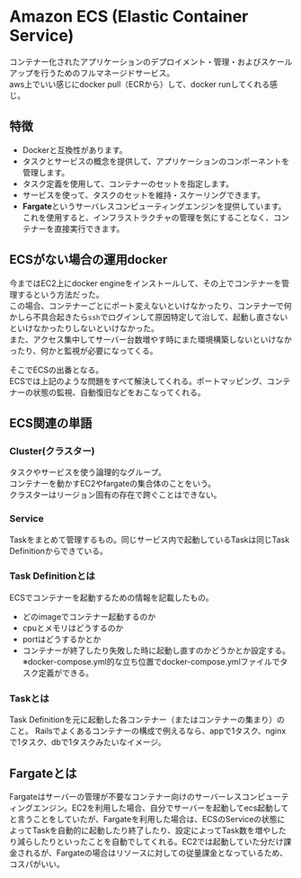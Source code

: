 # Amazon ECS (Elastic Container Service)

コンテナー化されたアプリケーションのデプロイメント・管理・およびスケールアップを行うためのフルマネージドサービス。  
aws上でいい感じにdocker pull（ECRから）して、docker runしてくれる感じ。

## 特徴

- Dockerと互換性があります。
- タスクとサービスの概念を提供して、アプリケーションのコンポーネントを管理します。
- タスク定義を使用して、コンテナーのセットを指定します。
- サービスを使って、タスクのセットを維持・スケーリングできます。
- **Fargate**というサーバレスコンピューティングエンジンを提供しています。これを使用すると、インフラストラクチャの管理を気にすることなく、コンテナーを直接実行できます。

## ECSがない場合の運用docker

今まではEC2上にdocker engineをインストールして、その上でコンテナーを管理するという方法だった。  
この場合、コンテナーごとにポート変えないといけなかったり、コンテナーで何かしら不具合起きたら`ssh`でログインして原因特定して治して、起動し直さないといけなかったりしないといけなかった。  
また、アクセス集中してサーバー台数増やす時にまた環境構築しないといけなかったり、何かと監視が必要になってくる。

そこでECSの出番となる。  
ECSでは上記のような問題をすべて解決してくれる。ポートマッピング、コンテナーの状態の監視、自動復旧などをおこなってくれる。

## ECS関連の単語

### Cluster(クラスター)

タスクやサービスを使う論理的なグループ。  
コンテナーを動かすEC2やfargateの集合体のことをいう。  
クラスターはリージョン固有の存在で跨ぐことはできない。

### Service

Taskをまとめて管理するもの。同じサービス内で起動しているTaskは同じTask Definitionからできている。

### Task Definitionとは

ECSでコンテナーを起動するための情報を記載したもの。  
- どのimageでコンテナー起動するのか
- cpuとメモリはどうするのか
- portはどうするかとか
- コンテナーが終了したり失敗した時に起動し直すのかどうかとか設定する。  
※docker-compose.yml的な立ち位置でdocker-compose.ymlファイルでタスク定義ができる。

### Taskとは

Task Definitionを元に起動した各コンテナー（またはコンテナーの集まり）のこと。
Railsでよくあるコンテナーの構成で例えるなら、appで1タスク、nginxで1タスク、dbで1タスクみたいなイメージ。

## Fargateとは

Fargateはサーバーの管理が不要なコンテナー向けのサーバーレスコンピューティングエンジン。EC2を利用した場合、自分でサーバーを起動してecs起動してと言うことをしていたが、Fargateを利用した場合は、ECSのServiceの状態によってTaskを自動的に起動したり終了したり、設定によってTask数を増やしたり減らしたりといったことを自動でしてくれる。EC2では起動していた分だけ課金されるが、Fargateの場合はリソースに対しての従量課金となっているため、コスパがいい。



